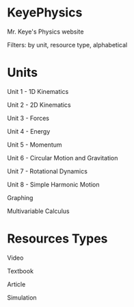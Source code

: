 # KeyePhysics
Mr. Keye's Physics website

Filters: by unit, resource type, alphabetical

# Units

Unit 1 - 1D Kinematics

Unit 2 - 2D Kinematics

Unit 3 - Forces

Unit 4 - Energy

Unit 5 - Momentum

Unit 6 - Circular Motion and Gravitation

Unit 7 - Rotational Dynamics

Unit 8 - Simple Harmonic Motion

Graphing

Multivariable Calculus

# Resources Types

Video

Textbook

Article

Simulation